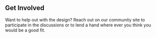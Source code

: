 ## Get Involved
Want to help out with the design? Reach out on our community site to participate in the discussions or to lend a hand where ever you think you would be a good fit.
